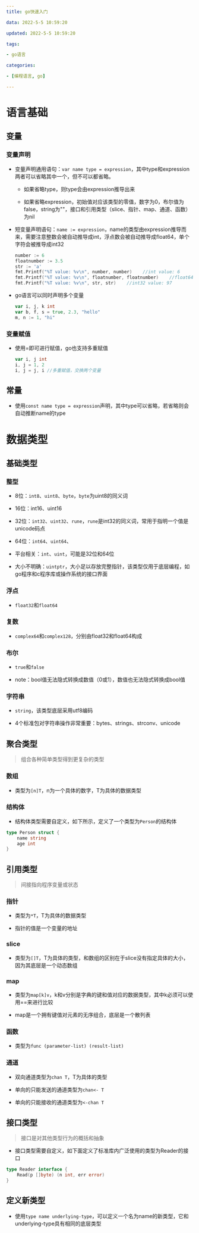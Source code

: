 ```yaml
---
title: go快速入门

data: 2022-5-5 10:59:20

updated: 2022-5-5 10:59:20

tags:

- go语言

categories:

- [编程语言, go]

---
```


# 语言基础

## 变量

### 变量声明

- 变量声明通用语句：`var name type = expression`，其中type和expression两者可以省略其中一个，但不可以都省略。
  
  - 如果省略type，则type会由expression推导出来
  
  - 如果省略expression，初始值对应该类型的零值，数字为0，布尔值为false，string为""，接口和引用类型（slice、指针、map、通道、函数）为nil

- 短变量声明语句：`name := expression`，name的类型由expression推导而来，需要注意整数会被自动推导成int，浮点数会被自动推导成float64，单个字符会被推导成int32
  
  ```go
  number := 6
  floatnumber := 3.5
  str := 'a'
  fmt.Printf("%T value: %v\n", number, number)    //int value: 6
  fmt.Printf("%T value: %v\n", floatnumber, floatnumber)    //float64 value: 3.5
  fmt.Printf("%T value: %v\n", str, str)    //int32 value: 97
  ```

- go语言可以同时声明多个变量
  
  ```go
  var i, j, k int
  var b, f, s = true, 2.3, "hello"
  m, n := 1, "hi"
  ```

### 变量赋值

- 使用=即可进行赋值，go也支持多重赋值
  
  ```go
  var i, j int
  i, j = 1, 2
  i, j = j, i //多重赋值，交换两个变量
  ```

## 常量

- 使用`const name type = expression`声明，其中type可以省略，若省略则会自动推断name的type

# 数据类型

## 基础类型

### 整型

- 8位：`int8`、`uint8`、`byte`，`byte`为uint8的同义词

- 16位：int16、uint16

- 32位：`int32`、`uint32`、`rune`，`rune`是int32的同义词，常用于指明一个值是unicode码点

- 64位：`int64`、`uint64`、

- 平台相关：`int`、`uint`，可能是32位和64位

- 大小不明确：`uintptr`，大小足以存放完整指针，该类型仅用于底层编程，如go程序和c程序库或操作系统的接口界面

### 浮点

- `float32`和`float64`

### 复数

- `complex64`和`complex128`，分别由float32和float64构成

### 布尔

- `true`和`false`

- note：bool值无法隐式转换成数值（0或1），数值也无法隐式转换成bool值

### 字符串

- `string`，该类型底层采用utf8编码

- 4个标准包对字符串操作非常重要：bytes、strings、strconv、unicode

## 聚合类型

> 组合各种简单类型得到更复杂的类型

### 数组

- 类型为`[n]T`，n为一个具体的数字，T为具体的数据类型

### 结构体

- 结构体类型需要自定义，如下所示，定义了一个类型为`Person`的结构体

```go
type Person struct {
    name string
    age int
}
```

## 引用类型

> 间接指向程序变量或状态

### 指针

- 类型为`*T`，T为具体的数据类型

- 指针的值是一个变量的地址

### slice

- 类型为`[]T`，T为具体的类型，和数组的区别在于slice没有指定具体的大小，因为其底层是一个动态数组

### map

- 类型为`map[k]v`，k和v分别是字典的键和值对应的数据类型，其中k必须可以使用==来进行比较

- map是一个拥有键值对元素的无序组合，底层是一个散列表

### 函数

- 类型为`func (parameter-list) (result-list)`

### 通道

- 双向通道类型为`chan T`，T为具体的类型

- 单向的只能发送的通道类型为`chan<- T`

- 单向的只能接收的通道类型为`<-chan T`

## 接口类型

> 接口是对其他类型行为的概括和抽象

- 接口类型需要自定义，如下面定义了标准库内广泛使用的类型为Reader的接口

```go
type Reader interface {
    Read(p []byte) (n int, err error)
}
```

## 定义新类型

- 使用`type name underlying-type`，可以定义一个名为name的新类型，它和underlying-type具有相同的底层类型
